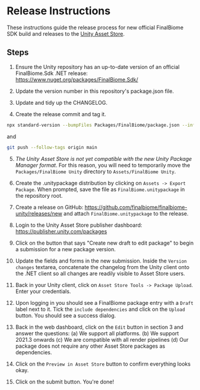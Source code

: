 # Release Instructions

These instructions guide the release process for new official FinalBiome SDK build and releases to the [Unity Asset Store](https://assetstore.unity.com/).

## Steps

1. Ensure the Unity repository has an up-to-date version of an official FinalBiome.Sdk .NET release: https://www.nuget.org/packages/FinalBiome.Sdk/

2. Update the version number in this repository's package.json file.

3. Update and tidy up the CHANGELOG.

4. Create the release commit and tag it.

```sh
npx standard-version --bumpFiles Packages/FinalBiome/package.json --infile Packages/FinalBiome/CHANGELOG.md --path Packages/FinalBiome
```
and
```sh
git push --follow-tags origin main
```

5. *The Unity Asset Store is not yet compatible with the new Unity Package Manager format*. For this reason, you will need to temporarily move the `Packages/FinalBiome Unity` directory to `Assets/FinalBiome Unity`.

6. Create the .unitypackage distribution by clicking on `Assets -> Export Package`. When prompted,
save the file as `FinalBiome.unitypackage` in the repository root.

7. Create a release on GitHub: https://github.com/finalbiome/finalbiome-unity/releases/new and attach `FinalBiome.unitypackage` to the release.

8. Login to the Unity Asset Store publisher dashboard: https://publisher.unity.com/packages

9. Click on the button that says "Create new draft to edit package" to begin a submission for a new package version.

10. Update the fields and forms in the new submission. Inside the `Version changes` textarea, concatenate the changelog from the Unity client onto the .NET client so all changes are readily visible to Asset Store
users.

11. Back in your Unity client, click on `Asset Store Tools -> Package Upload`. Enter your credentials.

12. Upon logging in you should see a FinalBiome package entry with a `Draft` label next to it. Tick the `include dependencies` and click on the `Upload` button. You should see a success dialog.

13. Back in the web dashboard, click on the `Edit` button in section 3 and answer the questions: (a) We support all platforms. (b) We support 2021.3 onwards (c) We are compatible with all render pipelines (d) Our package does not require any other Asset Store packages as dependencies.

14. Click on the `Preview in Asset Store` button to confirm everything looks okay.

15. Click on the submit button. You're done!

